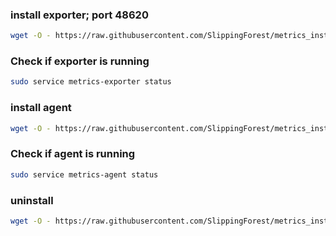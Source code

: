 ### install exporter; port 48620
```bash
wget -O - https://raw.githubusercontent.com/SlippingForest/metrics_install/master/install_exporter_linux.sh | bash <(cat) </dev/tty
```
### Check if exporter is running
```bash
sudo service metrics-exporter status
```

### install agent
```bash
wget -O - https://raw.githubusercontent.com/SlippingForest/metrics_install/master/install_agent_linux.sh | bash <(cat) </dev/tty
```
### Check if agent is running
```bash
sudo service metrics-agent status
```

### uninstall
```bash
wget -O - https://raw.githubusercontent.com/SlippingForest/metrics_install/master/uninstall.sh | bash <(cat) </dev/tty
```